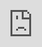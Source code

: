 # Talk Host
Talk Host is a platform that brings people with a shared interest together and allows them to give small, informal presentations about things they know. At a gardening skill-sharing meeting, someone might explain how to cultivate celery. Or in a 
programming skill-sharing group, you could drop by and tell people about Node.js. An individual would host a group of people to give a talk about something he or she knows or is good at

# Table of contents
- [About](#about)
- [Demo](#demo)
- [Recorded Visual](#recorded_visual)
- [Getting Started](#getting_started)
- [Installation](#installation)
- [Features](#features)
- [Tech stack](#tech_stack)
- [License](#license)

## About
The idea to build this project came to me after reaching the end of the popular Eloquent Javascript book back when I was learning Javascript. I thought it would be a 
really fun and not-too-challenging project to build to practice and solidify my Javascript, React and Nodejs knowledge

## Demo
pending

## Recorded Visual
<iframe src="https://www.loom.com/embed/0a9880d11abc469fad61f4932350285b" frameborder="0" webkitallowfullscreen mozallowfullscreen allowfullscreen style="position: absolute; top: 0; left: 0; width: 100%; height: 100%;"></iframe>

## Getting Started
- To run this application on your machine, one must have git and nodejs installed on their machine
- To get a copy of this project on your local machine, use the git clone command on the following link or repository: https://github.com/vtl-28/skill-share.git in the directory of your choice on your machine

## Installation

- Once you have a copy of the project on your machine, open your terminal and split it into two: one for the server, and the other for the client. In the terminal for the server, navigate to the root of the project and run npm install command to install all dependencies for the server. In the client terminal, navigate to the client folder and run npm install command to install all dependencies for the client. Once that is done, head back to your server terminal, in the root of the project and run the npm start command to launch the application. Run the same command in the client directory

## Features
- Users can host talk events
- Users can attend talk events
- Users can like and comment on talk events
- Users can search talk events by title or location
- Can send and receive real-time notifications when both users are online

## Tech stack
This project was built using Mongo, Express, React, Nodejs and Tailwindcss, Socketio and React-Query

## License
[MIT](https://choosealicense.com/licenses/mit/)
